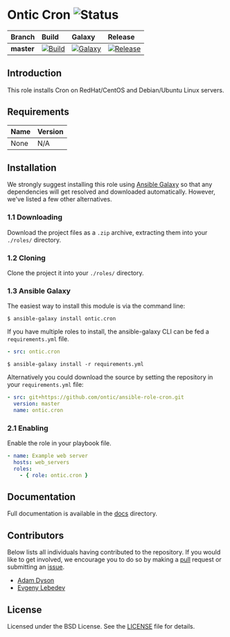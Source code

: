 # Ontic Cron ![Status](https://img.shields.io/badge/project-maintained-brightgreen.svg)

| Branch             | Build               | Galaxy              | Release              |
| :----------------- | :------------------ | :------------------ | :------------------- |
| **master**         | [![Build](https://img.shields.io/travis/ontic/ansible-role-cron/master.svg)](https://travis-ci.org/ontic/ansible-role-cron) | [![Galaxy](https://img.shields.io/badge/galaxy-ontic.cron-blue.svg)](https://galaxy.ansible.com/ontic/cron/) | [![Release](https://img.shields.io/github/release/ontic/ansible-role-cron.svg)](https://github.com/ontic/ansible-role-cron/releases) |

## Introduction

This role installs Cron on RedHat/CentOS and Debian/Ubuntu Linux servers.

## Requirements

| Name                                                                                          | Version       |
| :-------------------------------------------------------------------------------------------- | :------------ |
None                                                                                            | N/A           |


## Installation

We strongly suggest installing this role using [Ansible Galaxy](https://galaxy.ansible.com) so that any dependencies
will get resolved and downloaded automatically. However, we've listed a few other alternatives.

### 1.1 Downloading

Download the project files as a `.zip` archive, extracting them into your `./roles/` directory.

### 1.2 Cloning

Clone the project it into your `./roles/` directory.

### 1.3 Ansible Galaxy

The easiest way to install this module is via the command line:

```
$ ansible-galaxy install ontic.cron
```

If you have multiple roles to install, the ansible-galaxy CLI can be fed a `requirements.yml` file.

```yml
- src: ontic.cron
```

```
$ ansible-galaxy install -r requirements.yml
```

Alternatively you could download the source by setting the repository in your `requirements.yml` file:

```yml
- src: git+https://github.com/ontic/ansible-role-cron.git
  version: master
  name: ontic.cron
```

### 2.1 Enabling

Enable the role in your playbook file.

```yml
- name: Example web server
  hosts: web_servers
  roles:
    - { role: ontic.cron }
```

## Documentation

Full documentation is available in the [docs](/docs) directory.

## Contributors

Below lists all individuals having contributed to the repository. If you would like to get involved, we encourage
you to do so by making a [pull](../../pulls) request or submitting an [issue](../../issues).

* [Adam Dyson](https://github.com/adamdyson)
* [Evgeny Lebedev](https://github.com/lebe-dev)

## License

Licensed under the BSD License. See the [LICENSE](/LICENSE) file for details.